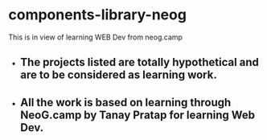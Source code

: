 # components-library-neog
This is in view of learning WEB Dev from neog.camp

<ul>
<li><h2>The projects listed are totally hypothetical and are to be considered as learning work.</h2></li>
<li><h2>All the work is based on learning through NeoG.camp by Tanay Pratap for learning Web Dev.</h2></li>
</ul>